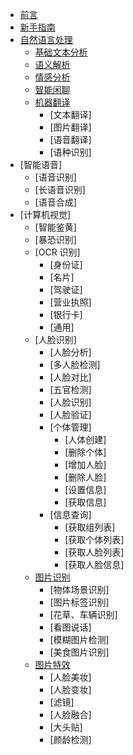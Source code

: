 * [前言](README.md)
* [新手指南](https://ai.qq.com/doc/index.shtml)
* [自然语言处理]()
    * [基础文本分析]()
    * [语义解析]()
    * [情感分析]()
    * [智能闲聊]()
    * [机器翻译]()
        * [文本翻译]
        * [图片翻译]
        * [语音翻译]
        * [语种识别]
* [智能语音]
    * [语音识别]
    * [长语音识别]
    * [语音合成]
* [计算机视觉]
    * [智能鉴黄]
    * [暴恐识别]
    * [OCR 识别]
        * [身份证]
        * [名片]
        * [驾驶证]
        * [营业执照]
        * [银行卡]
        * [通用]
    * [人脸识别]
        * [人脸分析]
        * [多人脸检测]
        * [人脸对比]
        * [五官检测]
        * [人脸识别]
        * [人脸验证]
        * [个体管理]
            * [人体创建]
            * [删除个体]
            * [增加人脸]
            * [删除人脸]
            * [设置信息]
            * [获取信息]
        * [信息查询]
            * [获取组列表]
            * [获取个体列表]
            * [获取人脸列表]
            * [获取人脸信息]
    * [图片识别]()
        * [物体场景识别]
        * [图片标签识别]
        * [花草、车辆识别]
        * [看图说话]
        * [模糊图片检测]
        * [美食图片识别]
    * [图片特效]()
        * [人脸美妆]
        * [人脸变妆]
        * [滤镜]
        * [人脸融合]
        * [大头贴]
        * [颜龄检测]        
